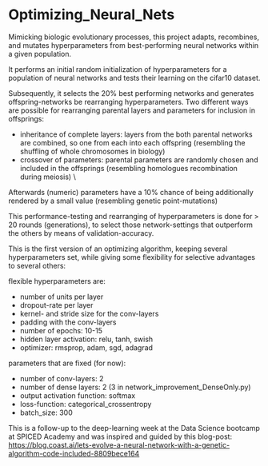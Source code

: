 # Optimizing_Neural_Nets
Mimicking biologic evolutionary processes, this project adapts, recombines, and mutates hyperparameters from best-performing neural networks within a given population.

It performs an initial random initialization of hyperparameters for a population of neural networks and tests their learning on the cifar10 dataset.

Subsequently, it selects the 20% best performing networks and generates offspring-networks be rearranging hyperparameters.
Two different ways are possible for rearranging parental layers and parameters for inclusion in offsprings:
- inheritance of complete layers: layers from the both parental networks are combined, so one from each into each offspring (resembling the shuffling of whole chromosomes in biology)
- crossover of parameters: parental parameters are randomly chosen and included in the offsprings (resembling homologues recombination during meiosis) \

Afterwards (numeric) parameters have a 10% chance of being additionally rendered by a small value (resembling genetic point-mutations)

This performance-testing and rearranging of hyperparameters is done for > 20 rounds (generations), to select those network-settings that outperform the others by means of validation-accuracy.

This is the first version of an optimizing algorithm, keeping several hyperparameters set, while giving some flexibility for selective advantages to several others:

flexible hyperparameters are:
- number of units per layer
- dropout-rate per layer
- kernel- and stride size for the conv-layers
- padding with the conv-layers
- number of epochs: 10-15
- hidden layer activation: relu, tanh, swish
- optimizer: rmsprop, adam, sgd, adagrad

parameters that are fixed (for now):
- number of conv-layers: 2
- number of dense layers: 2 (3 in network_improvement_DenseOnly.py)
- output activation function: softmax
- loss-function: categorical_crossentropy
- batch_size: 300

This is a follow-up to the deep-learning week at the Data Science bootcamp at SPICED Academy and was inspired and guided by this blog-post:
https://blog.coast.ai/lets-evolve-a-neural-network-with-a-genetic-algorithm-code-included-8809bece164

